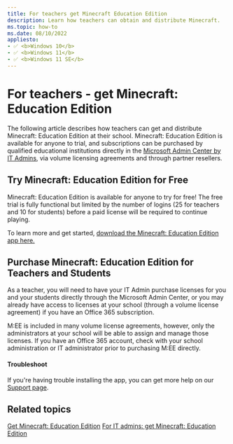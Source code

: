 ```yaml
---
title: For teachers get Minecraft Education Edition
description: Learn how teachers can obtain and distribute Minecraft.
ms.topic: how-to
ms.date: 08/10/2022
appliesto:
- ✅ <b>Windows 10</b>
- ✅ <b>Windows 11</b>
- ✅ <b>Windows 11 SE</b>
---
```


# For teachers - get Minecraft: Education Edition

The following article describes how teachers can get and distribute Minecraft: Education Edition at their school. Minecraft: Education Edition is available for anyone to trial, and subscriptions can be purchased by qualified educational institutions directly in the [Microsoft Admin Center by IT Admins](/education/windows/school-get-minecraft), via volume licensing agreements and through partner resellers. 


## Try Minecraft: Education Edition for Free 

Minecraft: Education Edition is available for anyone to try for free! The free trial is fully functional but limited by the number of logins (25 for teachers and 10 for students) before a paid license will be required to continue playing.

To learn more and get started, [download the Minecraft: Education Edition app here.](https://aka.ms/download)

## Purchase Minecraft: Education Edition for Teachers and Students

As a teacher, you will need to have your IT Admin purchase licenses for you and your students directly through the Microsoft Admin Center, or you may already have access to licenses at your school (through a volume license agreement) if you have an Office 365 subscription. 

M:EE is included in many volume license agreements, however, only the administrators at your school will be able to assign and manage those licenses. If you have an Office 365 account, check with your school administration or IT administrator prior to purchasing M:EE directly. 


#### Troubleshoot 

If you're having trouble installing the app, you can get more help on our [Support page](https://aka.ms/minecraftedusupport). 

## Related topics

[Get Minecraft: Education Edition](get-minecraft-for-education.md)
[For IT admins: get Minecraft: Education Edition](school-get-minecraft.md)


